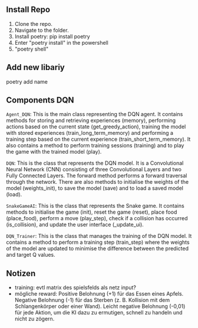 ## Install Repo

1. Clone the repo.
2. Navigate to the folder.
3. Install poetry: pip install poetry
4. Enter "poetry install" in the powershell
5. "poetry shell"

## Add new libariy
poetry add name

## Components DQN

``Agent_DQN``: This is the main class representing the DQN agent. It contains methods for storing and retrieving experiences (memory), performing actions based on the current state (get_greedy_action), training the model with stored experiences (train_long_term_memory) and performing a training step based on the current experience (train_short_term_memory). It also contains a method to perform training sessions (training) and to play the game with the trained model (play).

``DQN``: This is the class that represents the DQN model. It is a Convolutional Neural Network (CNN) consisting of three Convolutional Layers and two Fully Connected Layers. The forward method performs a forward traversal through the network. There are also methods to initialise the weights of the model (weights_init), to save the model (save) and to load a saved model (load).

``SnakeGameAI``: This is the class that represents the Snake game. It contains methods to initialise the game (init), reset the game (reset), place food (place_food), perform a move (play_step), check if a collision has occurred (is_collision), and update the user interface (_update_ui).

``DQN_Trainer``: This is the class that manages the training of the DQN model. It contains a method to perform a training step (train_step) where the weights of the model are updated to minimise the difference between the predicted and target Q values.

## Notizen

* training: evtl matrix des spielsfelds als netz input?
* mögliche reward:
Positive Belohnung (+1) für das Essen eines Apfels.
Negative Belohnung (-1) für das Sterben (z. B. Kollision mit dem Schlangenkörper oder einer Wand).
Leicht negative Belohnung (-0,01) für jede Aktion, um die KI dazu zu ermutigen, schnell zu handeln und nicht zu zögern.
